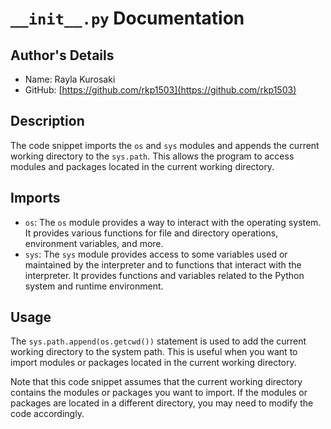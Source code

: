 # `__init__.py` Documentation

## Author's Details
- Name: Rayla Kurosaki
- GitHub: [https://github.com/rkp1503](https://github.com/rkp1503)

## Description
The code snippet imports the `os` and `sys` modules and appends the current working directory to the `sys.path`. This allows the program to access modules and packages located in the current working directory.

## Imports

- `os`: The `os` module provides a way to interact with the operating system. It provides various functions for file and directory operations, environment variables, and more.
- `sys`: The `sys` module provides access to some variables used or maintained by the interpreter and to functions that interact with the interpreter. It provides functions and variables related to the Python system and runtime environment.

## Usage
The `sys.path.append(os.getcwd())` statement is used to add the current working directory to the system path. This is useful when you want to import modules or packages located in the current working directory.

Note that this code snippet assumes that the current working directory contains the modules or packages you want to import. If the modules or packages are located in a different directory, you may need to modify the code accordingly.
